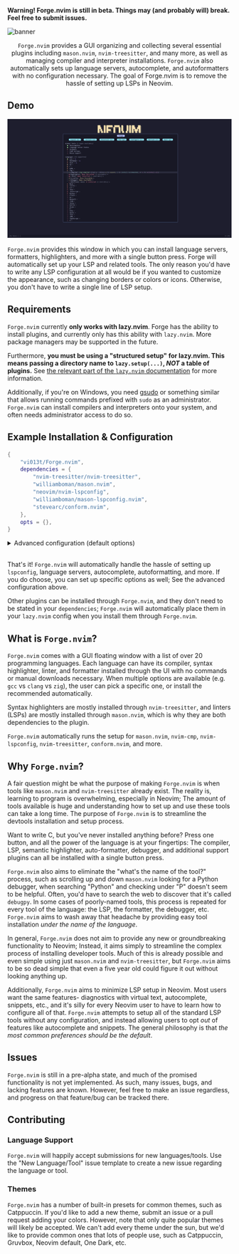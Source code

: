 **Warning! Forge.nvim is still in beta. Things may (and probably will) break. Feel free to submit issues.**

![banner](./docs/forge-banner.png)

<center>

`Forge.nvim` provides a GUI organizing and collecting several essential plugins including `mason.nvim`, `nvim-treesitter`, and many more, as well as managing compiler and interpreter installations. `Forge.nvim` also automatically sets up language servers, autocomplete, and autoformatters with no configuration necessary. The goal of Forge.nvim is to remove the hassle of setting up LSPs in Neovim.

</center>

## Demo

![demo](./docs/demo.png)

`Forge.nvim` provides this window in which you can install language servers, formatters, highlighters, and more with a single button press. Forge will automatically set up your LSP and related tools. The only reason you'd have to write any LSP configuration at all would be if you wanted to customize the appearance, such as changing borders or colors or icons. Otherwise, you don't have to write a single line of LSP setup.

## Requirements 

`Forge.nvim` currently **only works with lazy.nvim**. Forge has the ability to install plugins, and currently only has this ability with `lazy.nvim`. More package managers may be supported in the future.

Furthermore, **you must be using a "structured setup" for lazy.nvim. This means passing a directory name to `lazy.setup(...)`, *NOT* a table of plugins.** See [the relevant part of the `lazy.nvim` documentation](https://lazy.folke.io/usage/structuring) for more information.

Additionally, if you're on Windows, you need [gsudo](https://github.com/gerardog/gsudo) or something similar that allows running commands prefixed with `sudo` as an administrator. `Forge.nvim` can install compilers and interpreters onto your system, and often needs administrator access to do so.

## Example Installation & Configuration

```lua
{
    "vi013t/Forge.nvim",
    dependencies = {
        "nvim-treesitter/nvim-treesitter", 
        "williamboman/mason.nvim", 
        "neovim/nvim-lspconfig", 
        "williamboman/mason-lspconfig.nvim", 
        "stevearc/conform.nvim", 
    },
    opts = {},
}
```

<details>
	<summary>Advanced configuration (default options)</summary>

```lua
{
    "vi013t/Forge.nvim",
    dependencies = {
        "nvim-treesitter/nvim-treesitter", 
        "williamboman/mason.nvim", 
        "neovim/nvim-lspconfig", 
        "williamboman/mason-lspconfig.nvim", 
        "stevearc/conform.nvim", 
    },
    opts = {

        --- The path to the file which saves what you have installed, so that we don't need to check every time.
        lockfile = vim.fn.stdpath("data") .. "/forge.lock",

        --- The name of the plugin directory, relative to `~/.config/nvim/lua`. This is the directory where your
        --- plugin files are stored, and it should be the same as the directory passed to `lazy.nvim`'s `setup()`.
        plugin_directory = "plugins",

        --- Whether to autoformat buffers on save.
        format_on_save = true,

        --- Tools to "ensure installed". Every time you start Neovim, if any of these aren't installed, they will be installed automatically.
        --- By default, this installs all of autocomplete, `LuaSnip`, and `fidget.nvim`
        install = {
            global_tools = {
                "autocomplete",
                snippets = {
                    "luasnip",
                },
                lsp_status = {
                    "fidget",
                },
            },
        },

        -- UI --
        ui = {

            --- Whether to hide the cursor in the Forge window. This can be either `true`, `false`, or `nil`. If it
            --- is `nil`, which is the default, the cursor will be hidden only if `opts.ui.window_options.cursorline`
            --- is set to `true` (which is also default).
            hide_cursor = nil,

            mappings = {
                q = "close_window",
                e = "expand",
                c = "configure",
                i = "install",
                u = "uninstall",
                j = "move_cursor_down",
                k = "move_cursor_up",
                gg = "set_cursor_to_top",
                G = "set_cursor_to_bottom",
                r = "refresh",
                o = "open_options",
                ["<C-d>"] = "do_nothing",
                ["<CR>"] = "move_cursor_down",
                ["<Up>"] = "move_cursor_up",
                ["<Down>"] = "move_cursor_down",
            },

            --- Configuration for the symbols displayed on the Forge window.
            symbols = {

                --- Icon presets. These are collections of icons that the Forge buffer will use. By default, there's the `default` preset,
                --- which has the default icons, and there's `ascii`, which has ASCII-only icons for non-nerd font users. You can set
                --- the preset with `preset = "presetname"`. You can also edit existing presets by adding a preset with an existing name
                --- and changing a key to your desired value; The remaining keys will fallback to the preset's original value.
                ---
                --- All custom presets should match the formats of existing presets. I recommend just copy-pasting an original preset and
                --- changing it to suit your preferences to avoid errors.
                ---
                --- # Example configuration - Exising preset:
                --- opts = {
                ---		ui = {
                ---			symbols = {
                ---				preset = "ascii"
                ---			}
                ---		}
                --- }
                ---
                --- # Example configuration - Modified preset
                --- opts = {
                ---		ui = {
                ---			symbols = {
                ---				presets = {
                ---					ascii = {
                ---						right_arrow = ">>"
                ---						down_arrow = "vv"
                ---					}
                ---				}
                ---				preset = "ascii"
                ---			}
                ---		}
                --- }
                ---
                --- # Example configuration - Custom preset
                --- opts = {
                ---		ui = {
                ---			symbols = {
                ---				presets = {
                ---					my_preset = {
                ---						right_arrow = "➡▸",
                ---						down_arrow = "⬇",
                ---						progress = {
                ---							{ "a" },
                ---							{ "a", "b" },
                ---							{ "a", "b", "c" },
                ---							{ "a", "b", "c", "d" },
                ---							{ "a", "b", "c", "d", "e" },
                ---							{ "a", "b", "c", "d", "e", "f" },
                ---						},
                ---						installed = "",
                ---						not_installed = "×",
                ---						none_available = "∅",
                ---					}
                ---				}
                ---				preset = "my_preset"
                ---			}
                ---		}
                --- }
                presets = {

                    --- The default preset, if `nvim-web-devicons` is installed. This preset uses the default icons for Forge.nvim, and
                    --- requires a nerd font or a glyph-rendering terminal (like Kitty) to render correctly. If you don't want to use a
                    --- nerd font, consider using `preset = "ascii"` or making your own preset.
                    default = {
                        --- The default right arrow icon to display when languages or tools are not expanded.
                        right_arrow = "▸",

                        --- The default down arrow icon to display when languages or tools are expanded.
                        down_arrow = "▾",

                        --- The default icons that appear next to languages showing how many tools have been installed relative to the number
                        --- of available tools. This is an array of 6 elements, each listing the icons that should appear for languages that have
                        --- 0, 1, 2, 3, 4, and 5 available tools. Each sub-array contains the icon present when you've installed 1 tool, 2 tools,
                        --- etc.
                        progress = {
                            { "" },
                            { "", "" },
                            { "", "", "" },
                            { "", "", "", "" },
                            { "", "", "", "", "" },
                            { "", "", "", "", "", "" },
                        },

                        --- The default icon for when a tool is already installed, a checkmark.
                        installed = "",
                        --- The default icon for when a tool is not installed, an "X".
                        not_installed = "",
                        --- The default icon for when there is no tool available, an empty circle.
                        none_available = "󰽤",
                        --- The default icon for an "additional tool" thats a Neovim plugin.
                        plugin = "",
                        --- The default icon for an "additional tool" thats a `mason.nvim` installation.
                        mason = "󱌣",
                        --- The default icon for an "additional tool" thats a CLI tool installation.
                        cli = "",
                        --- The default icon to display on the left side of "instruction" (the keybind visuals at the top of the window)
                        instruction_left = "",
                        --- The default icon to display on the right side of "instruction" (the keybind visuals at the top of the window)
                        instruction_right = "",
                        pin = ""
                    },

                    --- An ASCII-only preset. Use this preset (with `preset = "ascii"`) if you don't want to use a nerd font or a terminal
                    --- that renders glyps (such as Kitty). Alternatively, you can create your own preset and use that.
                    ascii = {
                        right_arrow = ">",
                        down_arrow = "v",
                        progress = {
                            { "0/0" },
                            { "0/1", "1/1" },
                            { "0/2", "1/2", "2/2" },
                            { "0/3", "1/3", "2/3", "3/3" },
                            { "0/4", "1/4", "2/4", "3/4", "4/4" },
                            { "0/5", "1/5", "2/5", "3/5", "4/5", "5/5" },
                        },
                        installed = "*",
                        not_installed = "X",
                        none_available = "O",
                        plugin = "P",
                        mason = ">_",
                        instruction_left = "",
                        instruction_right = "",
                        pin = "^"
                    },
                },

                --- The icons preset. This should be a string such as "ascii". If this is `nil`, it will fallback to `"default"`
                --- *if* `nvim-web-devicons` is installed, and `"ascii"` if not. To use a custom preset, create one in the
                --- `presets` table, and use the name of it here.
                preset = nil,
            },

            --- Color configuration. This configures what colors are shown by the Forge buffer. The colors use the same preset
            --- system as icons; See the documentation for `options.ui.symbols.presets` for more information. Each color can
            --- be specified as a hex color, or the name of an *existing* highlight group, such as "Comment".
            colors = {
                presets = {

                    --- The default preset, which has bright saturated colors. This will be used by default if your colorscheme doesn't have a preset
                    --- associated with it and you haven't set a particular preset.
                    default = {
                        progress = {
                            { "#FF0000" }, -- Language has no tools available
                            { "#FF0000", "#00FF00" }, -- Language has 1 tool available
                            { "#FF0000", "#FFFF00", "#00FF00" }, -- Language has 2 tools available
                            { "#FF0000", "#FFAA00", "#BBFF00", "#00FF00" }, -- Language has 3 tools available
                            { "#FF0000", "#FF8800", "#FFFF00", "#BBFF00", "#00FF00" }, -- Language has 4 tools available
                            { "#FF0000", "#FF6600", "#FFAA00", "#FFFF00", "#BBFF00", "#00FF00" }, -- Language has 5 tools available
                        },
                        installed = "#00FF00",
                        not_installed = "#FF0000",
                        none_available = "#FFFF00",
                        window_title = "#CC99FF",
                        instructions = "#00FFFF",
                    },
                    ["catppuccin-mocha"] = {
                        progress = {
                            { "#F38BA8" }, -- Language has no tools available
                            { "#F38BA8", "#A6E3A1" }, -- Language has 1 tool available
                            { "#F38BA8", "#F9E2AF", "#A6E3A1" }, -- Language has 2 tools available
                            { "#F38BA8", "#FAB387", "#DDF7A1", "#A6E3A1" }, -- Language has 3 tools available
                            { "#F38BA8", "#FA9D87", "#F9E2AF", "#DDF7A1", "#A6E3A1" }, -- Language has 4 tools available
                            { "#F38BA8", "#FA8387", "#FAB387", "#F9E2AF", "#DDF7A1", "#A6E3A1" }, -- Language has 5 tools available
                        },

                        --- The color of the icon shown when a tool is installed.
                        installed = "#A6E3A1",

                        --- The color of the icon shown when a tool is available for installation, but none is installed.
                        not_installed = "#F38BA8",

                        --- The color of the icon shown when no tool is available for installation.
                        none_available = "#F9E2AF",

                        --- The background color of the title at the top of the window that says "Forge".
                        window_title = "#B4BEFE",

                        --- The background of the instructions at the top of the window that say "Expand", "Install", etc.
                        instructions = "#89DCEB",
                    },
                },

                --- The colors preset. This should be a string such as "ascii". If this is `nil`, it will fallback to `"default"`. To use a
                --- custom preset, create one in the `presets` table, and use the name of it here.
                preset = nil,
            },

            --- Options passed to the Forge window. These can be any options from vim.opt that are window-specific,
            --- as opposed to buffer-specific options.
            window_options = {
                cursorline = true,
            },

            --- Options passed to the Forge window upon creation. For a full list of available keys and values, see
            --- the last parameter of `:h nvim_open_win`.
            window_config = {
                style = "minimal",
                relative = "editor",
            },
        },

        -- LSP --
        lsp = {

            --- Diagnostic sign icons. These are the icons that'll appear next to virutal text, as well as in your
            --- sign column.
            icons = {
                Error = "",
                Warn = "",
                Hint = "󰌵",
                Info = "",
            },

            --- Diagnostic configuration. This is
            diagnostics = {
                underline = true, --- Whether to underline things like errors and warnings
                update_in_insert = false, --- Whether to update diagnostics while you're typing
                virtual_text = {
                    spacing = 4,
                    source = "if_many",
                },
                severity_sort = true, --- Sort diagnostics by severity (error > warning > info etc.)
            },

            --- Inlay hint configuration. Inlay hints are virtual text snippets that show things such as the type
            --- of a variable, the name of a function parameter, etc.
            inlay_hints = {

                --- Whether inlay hints are enabled.
                enabled = true,
            },
            capabilities = {},

            --- Autoformatting options. These are options passed directly to `conform.nvim`, so see the `conform` spec
            --- for possible keys and values here.
            format = {
                formatting_options = nil,
                timeout_ms = nil,
            },

            -- Language Servers
            servers = {

                -- Lua
                lua_ls = {
                    settings = {
                        Lua = {
                            workspace = {
                                checkThirdParty = false,
                            },
                            completion = {
                                callSnippet = "Replace",
                            },
                        },
                    },
                },

                -- C#
                omnisharp_mono = {
                    cmd = {
                        vim.fn.stdpath("data") .. "/mason/bin/omnisharp-mono",
                        "--assembly-loader=strict",
                    },
                    use_mono = true,
                },
            },
            setup = {},
        },

        -- Autocomplete options
        autocomplete = {
            format = {

                --- What to display on the autocomplete menu. The default is `symbol_text`, which displays both icons
                --- and text. For more information, see the `lspkind` documentation. If you're choosing not to use
                --- `lspkind` as a dependency for `Forge`, then this will do nothing.
                mode = "symbol_text",

                --- Map of symbols for the autocomplete menu. See the `lspkind` documentation for more information.
                --- If you're choosing not to use `lspkind` as a dependency for `Forge`, then this will do nothing.
                symbol_map = {
                    Text = "",
                    Method = "∷",
                    Function = "λ",
                    Constructor = "",
                    Field = "",
                    Variable = "󰫧",
                    Class = "",
                    Interface = "",
                    Module = "",
                    Property = "∷",
                    Unit = "",
                    Value = "",
                    Enum = "",
                    Keyword = "",
                    Snippet = "➡️",
                    Color = "",
                    File = "",
                    Reference = "&",
                    Folder = "",
                    EnumMember = "",
                    Constant = "𝛫",
                    Struct = "",
                    Event = "",
                    Operator = "",
                    TypeParameter = "",
                },
            },
        },
    }
}
```

</details>

<br/>

That's it! `Forge.nvim` will automatically handle the hassle of setting up `lspconfig`, language servers, autocomplete, autoformatting, and more. If you do choose, you can set up specific options as well; See the advanced configuration above.

Other plugins can be installed through `Forge.nvim`, and they don't need to be stated in your `dependencies`; `Forge.nvim` will automatically place them in your `lazy.nvim` config when you install them through `Forge.nvim`.

## What is `Forge.nvim`?

`Forge.nvim` comes with a GUI floating window with a list of over 20 programming languages. Each language can have its compiler, syntax highlighter, linter, and formatter installed through the UI with no commands or manual downloads necessary. When multiple options are available (e.g. `gcc` vs `clang` vs `zig`), the user can pick a specific one, or install the recommended automatically.

Syntax highlighters are mostly installed through `nvim-treesitter`, and linters (LSPs) are mostly installed through `mason.nvim`, which is why they are both dependencies to the plugin.

`Forge.nvim` automatically runs the setup for `mason.nvim`, `nvim-cmp`, `nvim-lspconfig`, `nvim-treesitter`, `conform.nvim`, and more.

## Why `Forge.nvim`?

A fair question might be what the purpose of making `Forge.nvim` is when tools like `mason.nvim` and `nvim-treesitter` already exist. The reality is, learning to program is overwhelming, especially in Neovim; The amount of tools available is huge and understanding how to set up and use these tools can take a long time. The purpose of `Forge.nvim` is to streamline the devtools installation and setup process. 

Want to write C, but you've never installed anything before? Press one button, and all the power of the language is at your fingertips: The compiler, LSP, semantic highlighter, auto-formatter, debugger, and additional support plugins can all be installed with a single button press. 

`Forge.nvim` also aims to eliminate the "what's the name of the tool?" process, such as scrolling up and down `mason.nvim` looking for a Python debugger, when searching "Python" and checking under "P" doesn't seem to be helpful. Often, you'd have to search the web to discover that it's called `debugpy`. In some cases of poorly-named tools, this process is repeated for every tool of the language: the LSP, the formatter, the debugger, etc. `Forge.nvim` aims to wash away that headache by providing easy tool installation *under the name of the language*. 

In general, `Forge.nvim` does not aim to provide any new or groundbreaking functionality to Neovim; Instead, it aims simply to streamline the complex process of installing developer tools. Much of this is already possible and even simple using just `mason.nvim` and `nvim-treesitter`, but `Forge.nvim` aims to be so dead simple that even a five year old could figure it out without looking anything up.

Additionally, `Forge.nvim` aims to minimize LSP setup in Neovim. Most users want the same features- diagnostics with virtual text, autocomplete, snippets, etc., and it's silly for every Neovim user to have to learn how to configure all of that. `Forge.nvim` attempts to setup all of the standard LSP tools without any configuration, and instead allowing users to opt *out* of features like autocomplete and snippets. The general philosophy is that *the most common preferences should be the default*.

## Issues

`Forge.nvim` is still in a pre-alpha state, and much of the promised functionality is not yet implemented. As such, many issues, bugs, and lacking features are known. However, feel free to make an issue regardless, and progress on that feature/bug can be tracked there.

## Contributing

### Language Support

`Forge.nvim` will happily accept submissions for new languages/tools. Use the "New Language/Tool" issue template to create a new issue regarding the language or tool.

### Themes

`Forge.nvim` has a number of built-in presets for common themes, such as Catppuccin. If you'd like to add a new theme, submit an issue or a pull request adding your colors. However, note that only quite popular themes will likely be accepted. We can't add every theme under the sun, but we'd like to provide common ones that lots of people use, such as Catppuccin, Gruvbox, Neovim default, One Dark, etc.
